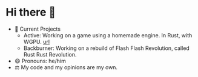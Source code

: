 # Hi there 👋

- 🔭 Current Projects
  - Active: Working on a game using a homemade engine. In Rust, with WGPU. [url](https://hex.zageron.ca/)
  - Backburner: Working on a rebuild of Flash Flash Revolution, called Rust Rust Revolution.
- 😄 Pronouns: he/him
- ⚖️ My code and my opinions are my own.
